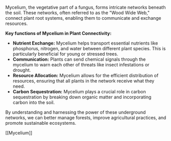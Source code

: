 Mycelium, the vegetative part of a fungus, forms intricate networks beneath the soil. These networks, often referred to as the "Wood Wide Web," connect plant root systems, enabling them to communicate and exchange resources.

**Key functions of Mycelium in Plant Connectivity:**

- **Nutrient Exchange:** Mycelium helps transport essential nutrients like phosphorus, nitrogen, and water between different plant species. This is particularly beneficial for young or stressed trees.
- **Communication:** Plants can send chemical signals through the mycelium to warn each other of threats like insect infestations or drought.
- **Resource Allocation:** Mycelium allows for the efficient distribution of resources, ensuring that all plants in the network receive what they need.
- **Carbon Sequestration:** Mycelium plays a crucial role in carbon sequestration by breaking down organic matter and incorporating carbon into the soil.

By understanding and harnessing the power of these underground networks, we can better manage forests, improve agricultural practices, and promote sustainable ecosystems.

[[Mycelium]]
